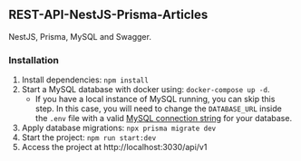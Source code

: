 ## REST-API-NestJS-Prisma-Articles

NestJS, Prisma, MySQL and Swagger. 

### Installation

1. Install dependencies: `npm install`
2. Start a MySQL database with docker using: `docker-compose up -d`. 
    - If you have a local instance of MySQL running, you can skip this step. In this case, you will need to change the `DATABASE_URL` inside the `.env` file with a valid [MySQL connection string](https://www.prisma.io/docs/orm/overview/databases/mysql#connection-details) for your database. 
3. Apply database migrations: `npx prisma migrate dev` 
4. Start the project:  `npm run start:dev`
5. Access the project at http://localhost:3030/api/v1